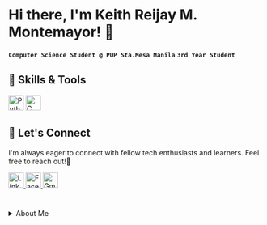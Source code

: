# Hi there, I'm Keith Reijay M. Montemayor! 👋
__`Computer Science Student @ PUP Sta.Mesa Manila`__ __`3rd Year Student`__ 

## 🔧 Skills & Tools
<div style="display: inline-block; padding-right: 50px;">
    <img alt="Python" width="30px" src="https://cdn.jsdelivr.net/gh/devicons/devicon/icons/python/python-original.svg" />
    <img alt="C" width="30px" src="https://cdn.jsdelivr.net/gh/devicons/devicon/icons/c/c-original.svg" />  
</div>

## 🤝 Let's Connect
I'm always eager to connect with fellow tech enthusiasts and learners. Feel free to reach out!👥

<div align ="left">
    <a href="www.linkedin.com/in/keith-reijay-montemayor-6ab7a716b">
        <img alt="LinkedIn" width="30px" src="https://cdn-icons-png.flaticon.com/512/174/174857.png" />
    </a>
    <a href="https://www.facebook.com/krmonte15">
        <img alt="Facebook" width="30px" src="https://upload.wikimedia.org/wikipedia/commons/thumb/1/1b/Facebook_icon.svg/2048px-Facebook_icon.svg.png" />
    </a>
    <a href="mailto:keithmonte15@gmail.com">
        <img alt="Gmail" width="30px" src="https://upload.wikimedia.org/wikipedia/commons/thumb/7/7e/Gmail_icon_%282020%29.svg/1280px-Gmail_icon_%282020%29.svg.png" />
    </a>
</div>

# 
<details>
  <summary>About Me</summary>
    
### My Academic Journey in Computer Science

My academic journey in computer science has been a deeply personal and transformative experience, guided by an unyielding passion for technology and a relentless curiosity about how it shapes our world. Pursuing a Bachelor of Science in Computer Science has been a monumental decision that has not only defined my educational path but has also opened doors to a realm where theory meets innovation, and where I've found my intellectual home. As I continue my studies, I am filled with anticipation for the horizons that lie ahead. Emerging areas within computer science, such as machine learning, artificial intelligence, and software engineering, beckon me with their promises of innovation and transformation. My aspiration is not just to be a student of these fields, but an active participant who contributes to their growth and evolution.

### The Decision to Study Computer Science

Choosing to study computer science was not merely a decision but a calling. It was a choice driven by a profound interest in deciphering the complexities of technology and the desire to actively participate in molding the digital landscape. It became evident to me that computer science offered the ideal platform to bridge the gap between theoretical knowledge and practical solutions.

From the moment I embarked on this journey, I knew I was stepping into a world where possibilities were as boundless as the digital realm itself. The decision to study computer science was not just about acquiring a degree; it was about embarking on a quest for understanding, innovation, and creative problem-solving.

As I delved into my coursework, I was captivated by the elegance of algorithms, the power of programming languages, and the versatility of data structures. These foundational elements not only became the building blocks of my education but also ignited a spark within me to explore, experiment, and create.



</details>




